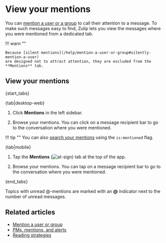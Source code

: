 # View your mentions

You can [mention a user or a group](/help/mention-a-user-or-group) to call their
attention to a message. To make such messages easy to find, Zulip lets you view
the messages where you were mentioned from a dedicated tab.

!!! warn ""

    Because [silent mentions](/help/mention-a-user-or-group#silently-mention-a-user)
    are designed not to attract attention, they are excluded from the **Mentions** tab.

## View your mentions

{start_tabs}

{tab|desktop-web}

1. Click **Mentions** in the left sidebar.

1. Browse your mentions. You can click on a message recipient bar to go
   to the conversation where you were mentioned.

!!! tip ""
    You can also [search your mentions](/help/search-for-messages) using the
    `is:mentioned` flag.

{tab|mobile}

1. Tap the **Mentions**
   (<img src="/static/images/help/mobile-at-sign-icon.svg" alt="at-sign" class="mobile-icon"/>)
   tab at the top of the app.

1. Browse your mentions. You can tap on a message recipient bar to go
   to the conversation where you were mentioned.

{end_tabs}

Topics with unread @-mentions are marked with an **@** indicator next to the number
of unread messages.

## Related articles

* [Mention a user or group](/help/mention-a-user-or-group)
* [PMs, mentions, and alerts](/help/pm-mention-alert-notifications#pms-mentions-and-alerts)
* [Reading strategies](/help/reading-strategies)
